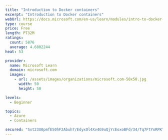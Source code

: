 ```yaml
---
title: "Introduction to Docker containers"
excerpt: "Introduction to Docker containers"
webUrl: https://docs.microsoft.com/en-us/learn/modules/intro-to-docker-containers/
type: course
price: Free
length: PT32M
ratings:
  count: 5876
  average: 4.6802244
heat: 53

provider:
  name: Microsoft Learn
  domain: microsoft.com
  images:
    - url: /assets/images/organizations/microsoft.com-50x50.jpg
      width: 50
      height: 50

levels:
  - Beginner

topics:
  - Azure
  - Containers

secured: "Sxt23U0pmfES0hF2Abuh7/EdyxOl4Xv4G9uQjYcEoxoBFd/34/Tq7FtYoRPKT2iXDbUqapvf6YqvfHgDhvg8DwojbZG8gkq8HWeLxXC/9BWS/bvqxNrYcV5zGcsR+Tzb3WUQ33LkxIjWzzDHqkUC9QruzpUcJV9irUlaFNr5FeLzV2vhWYVtlIcCIPxEB44B0H+fq/LDMmn3Kn8R9N1dIFeEucaM06q+LjJxhHXXKL+eqcdAeR6N0kafilPpxg6FoffqrzoVHn4WRQtKOTyxUb1WCC0+er9Is/h30ZR4g7d5iZWM3DeB8AgyHn+UQ8XKc7PSNk6BeVMH9/nNTBVMNjdmJD1mS+OkJpCrn+gwOdfiI3mgAluMS+JhWRlw8/rgQuugflyaVHgpSZRbJ0YBhpIYxFMdOxk+OGYar/VWXdo=;Ydvj3uuxAFoPBXtdFaQUHA=="
---
```


